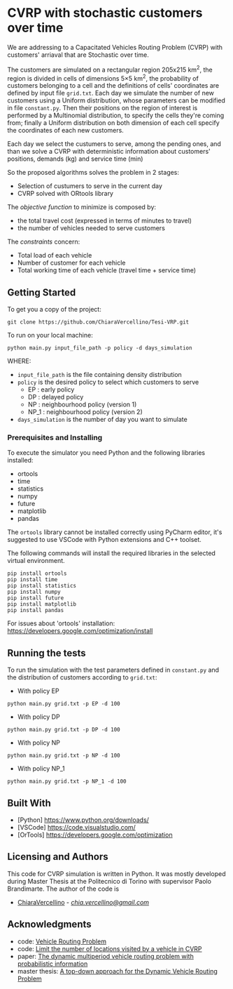 # CVRP with stochastic customers over time

We are addressing to a Capacitated Vehicles Routing Problem (CVRP) with customers' arriaval that are Stochastic over time.

The customers are simulated on a rectangular region 205x215 km<sup>2</sup>, the region is divided in cells of dimensions 5×5 km<sup>2</sup>, the probability of customers belonging to a cell and the definitions of cells' coordinates are defined by input file `grid.txt`. Each day we simulate the number of new customers using a Uniform distribution, whose parameters can be modified in file `constant.py`. Then their positions on the region of interest is performed by a Multinomial distribution, to specify the cells they're coming from; finally a Uniform distribution on both dimension of each cell specify the coordinates of each new customers.

Each day we select the custumers to serve, among the pending ones, and than we solve a CVRP with deterministic information about customers' positions, demands (kg) and service time (min) 

So the proposed algorithms solves the problem in 2 stages:
- Selection of custumers to serve in the current day
- CVRP solved with ORtools library

The *objective function* to minimize is composed by:
- the total travel cost (expressed in terms of minutes to travel)
- the number of vehicles needed to serve customers

The *constraints* concern:
- Total load of each vehicle
- Number of customer for each vehicle
- Total working time of each vehicle (travel time + service time)

## Getting Started

To get you a copy of the project:

```
git clone https://github.com/ChiaraVercellino/Tesi-VRP.git
```

To run on your local machine:
```
python main.py input_file_path -p policy -d days_simulation
```

WHERE:
- `input_file_path` is the file containing density distribution
- `policy` is the desired policy to select which customers to serve
    - EP : early policy
    - DP : delayed policy
    - NP : neighbourhood policy (version 1)
    - NP_1 : neighbourhood policy (version 2)
- `days_simulation` is the number of day you want to simulate

### Prerequisites and Installing

To execute the simulator you need Python and the following libraries installed:
* ortools
* time
* statistics
* numpy
* future
* matplotlib
* pandas

 The `ortools` library cannot be installed correctly using PyCharm editor, it's suggested to use VSCode with Python extensions and C++ toolset.

The following commands will install the required libraries in the selected virtual environment.

```
pip install ortools
pip install time
pip install statistics
pip install numpy
pip install future
pip install matplotlib
pip install pandas
```

For issues about 'ortools' installation:
https://developers.google.com/optimization/install


## Running the tests

To run the simulation with the test parameters defined in `constant.py` and the distribution of customers according to `grid.txt`:
- With policy EP
```
python main.py grid.txt -p EP -d 100
```
- With policy DP
```
python main.py grid.txt -p DP -d 100
```
- With policy NP
```
python main.py grid.txt -p NP -d 100
```
- With policy NP_1
```
python main.py grid.txt -p NP_1 -d 100
```

## Built With

* [Python] https://www.python.org/downloads/
* [VSCode] https://code.visualstudio.com/
* [OrTools] https://developers.google.com/optimization

## Licensing and Authors

This code for CVRP simulation is written in Python. It was mostly developed during Master Thesis at the Politecnico di Torino with supervisor Paolo Brandimarte.
The author of the code is
* [ChiaraVercellino](https://github.com/ChiaraVercellino) - *chia.vercellino@gmail.com*

## Acknowledgments

* code: [Vehicle Routing Problem](https://developers.google.com/optimization/routing/vrp)
* code: [Limit the number of locations visited by a vehicle in CVRP](https://github.com/google/or-tools/issues/958#issuecomment-470010900)
* paper: [The dynamic multiperiod vehicle routing problem with probabilistic information](https://www.sciencedirect.com/science/article/abs/pii/S0305054814000458)
* master thesis: [A top-down approach for the Dynamic Vehicle Routing Problem](https://webthesis.biblio.polito.it/8629/)














